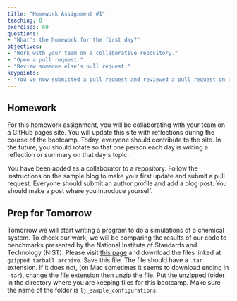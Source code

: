 ```yaml
---
title: "Homework Assignment #1"
teaching: 0
exercises: 60
questions:
- "What's the homework for the first day?"
objectives:
- "Work with your team on a collaborative repository."
- "Open a pull request."
- "Review someone else's pull request."
keypoints:
- "You've now submitted a pull request and reviewed a pull request on a collaborative repo!"
---
```


## Homework

For this homework assignment, you will be collaborating with your team on a GitHub pages site. You will update this site with reflections during the course of the bootcamp. Today, everyone should contribute to the site. In the future, you should rotate so that one person each day is writing a reflection or summary on that day's topic. 

You have been added as a collaborator to a repository. Follow the instructions on the sample blog to make your first update and submit a pull request. Everyone should submit an author profile and add a blog post. You should make a post where you introduce yourself.

## Prep for Tomorrow

Tomorrow we will start writing a program to do a simulations of a chemical system. To check our work, we will be comparing the results of our code to benchmarks presented by the National Institute of Standards and Technology (NIST). Please visit [this page](https://www.nist.gov/mml/csd/chemical-informatics-research-group/lennard-jones-fluid-reference-calculations) and download the files linked at `gzipped tarball archive`. Save this file. The file should have a `.tar` extension. If it does not, (on Mac sometimes it seems to download ending in `-tar`), change the file extension then unzip the file. Put the unzipped folder in the directory where you are keeping files for this bootcamp. Make sure the name of the folder is `lj_sample_configurations`.
